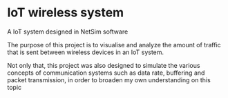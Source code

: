 # IoT wireless system
 A IoT system designed in NetSim software
 
 The purpose of this project is to visualise and analyze the amount of traffic that is sent between wireless devices in an IoT system.
 
 Not only that, this project was also designed to simulate the various concepts of communication systems such as data rate, buffering and packet transmission, in order to broaden my own understanding on this topic
